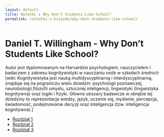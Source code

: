 ```yaml
---
layout: default
title: Notatki z Why Don't Students Like School?
permalink: /notatki-z-ksiazek/why-dont-students-like-school/
---
```


# Daniel T. Willingham - Why Don’t Students Like School?
Autor jest dyplomowanym na Harvardzie psychologiem, nauczycielem i badaczem z zakresu kognitywistyki w nauczaniu osób w szkołach średnich<br>
[wiki: Kognitywistyka jest nauką multidyscyplinarną i interdyscyplinarną, znajduje się na pograniczu wielu dziedzin: psychologii poznawczej, neurobiologii,filozofii umysłu, sztucznej inteligencji, lingwistyki (lingwistyka kognitywna) oraz logiki i fizyki. Główne obszary badawcze w obrębie tej dziedziny to reprezentacja wiedzy, język, uczenie się, myślenie, percepcja, świadomość, podejmowanie decyzji oraz inteligencja (tzw. inteligencja kognitywna).]

<ul>
  <li>
    <a href="/notatki-z-ksiazek/why-dont-students-like-school-1/">Rozdział 1</a>
  </li>
  <li>
    <a href="/notatki-z-ksiazek/why-dont-students-like-school-2/">Rozdział 2</a>
  </li>
  <li>
    <a href="/notatki-z-ksiazek/why-dont-students-like-school-3/">Rozdział 3</a>
  </li>
</ul>
